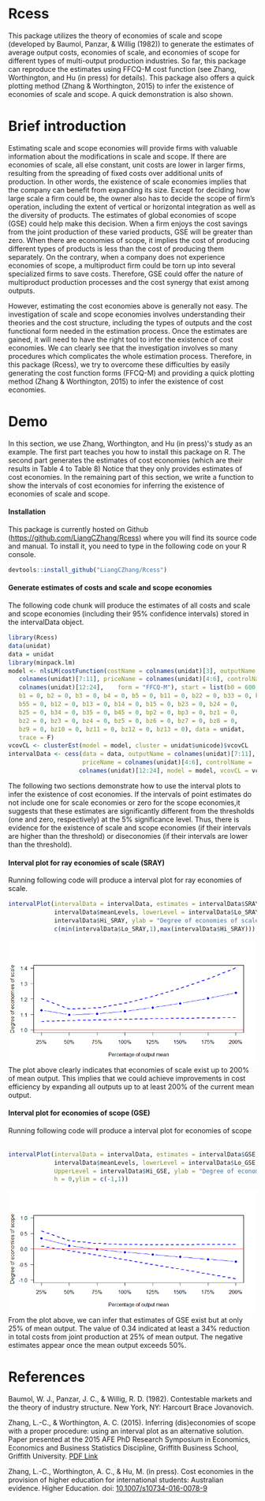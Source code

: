 <!-- README.md is generated from README.Rmd. Please edit that file -->
Rcess
=====

This package utilizes the theory of economies of scale and scope (developed by Baumol, Panzar, & Willig (1982)) to generate the estimates of average output costs, economies of scale, and economies of scope for different types of multi-output production industries. So far, this package can reproduce the estimates using FFCQ-M cost function (see Zhang, Worthington, and Hu (in press) for details). This package also offers a quick plotting method (Zhang & Worthington, 2015) to infer the existence of economies of scale and scope. A quick demonstration is also shown.

Brief introduction
==================

Estimating scale and scope economies will provide firms with valuable information about the modifications in scale and scope. If there are economies of scale, all else constant, unit costs are lower in larger firms, resulting from the spreading of fixed costs over additional units of production. In other words, the existence of scale economies implies that the company can benefit from expanding its size. Except for deciding how large scale a firm could be, the owner also has to decide the scope of firm’s operation, including the extent of vertical or horizontal integration as well as the diversity of products. The estimates of global economies of scope (GSE) could help make this decision. When a firm enjoys the cost savings from the joint production of these varied products, GSE will be greater than zero. When there are economies of scope, it implies the cost of producing different types of products is less than the cost of producing them separately. On the contrary, when a company does not experience economies of scope, a multiproduct firm could be torn up into several specialized firms to save costs. Therefore, GSE could offer the nature of multiproduct production processes and the cost synergy that exist among outputs.

However, estimating the cost economies above is generally not easy. The investigation of scale and scope economies involves understanding their theories and the cost structure, including the types of outputs and the cost functional form needed in the estimation process. Once the estimates are gained, it will need to have the right tool to infer the existence of cost economies. We can clearly see that the investigation involves so many procedures which complicates the whole estimation process. Therefore, in this package (Rcess), we try to overcome these difficulties by easily generating the cost function forms (FFCQ-M) and providing a quick plotting method (Zhang & Worthington, 2015) to infer the existence of cost economies.

Demo
====

In this section, we use Zhang, Worthington, and Hu (in press)'s study as an example. The first part teaches you how to install this package on R. The second part generates the estimates of cost economies (which are their results in Table 4 to Table 8) Notice that they only provides estimates of cost economies. In the remaining part of this section, we write a function to show the intervals of cost economies for inferring the existence of economies of scale and scope.

#### Installation

This package is currently hosted on Github (<https://github.com/LiangCZhang/Rcess>) where you will find its source code and manual. To install it, you need to type in the following code on your R console.

``` r
devtools::install_github("LiangCZhang/Rcess")
```

#### Generate estimates of costs and scale and scope economies

The following code chunk will produce the estimates of all costs and scale and scope economies (including their 95% confidence intervals) stored in the intervalData object.

``` r
library(Rcess)
data(unidat)
data = unidat
library(minpack.lm)
model <- nlsLM(costFunction(costName = colnames(unidat)[3], outputName = 
   colnames(unidat)[7:11], priceName = colnames(unidat)[4:6], controlName = 
   colnames(unidat)[12:24],    form = "FFCQ-M"), start = list(b0 = 600, 
   b1 = 0, b2 = 0, b3 = 0, b4 = 0, b5 = 0, b11 = 0, b22 = 0, b33 = 0, b44 = 0,
   b55 = 0, b12 = 0, b13 = 0, b14 = 0, b15 = 0, b23 = 0, b24 = 0,
   b25 = 0, b34 = 0, b35 = 0, b45 = 0, bp2 = 0, bp3 = 0, bz1 = 0,
   bz2 = 0, bz3 = 0, bz4 = 0, bz5 = 0, bz6 = 0, bz7 = 0, bz8 = 0,
   bz9 = 0, bz10 = 0, bz11 = 0, bz12 = 0, bz13 = 0), data = unidat,
   trace = F)
vcovCL <- clusterEst(model = model, cluster = unidat$unicode)$vcovCL
intervalData <- cess(data = data, outputName = colnames(unidat)[7:11], 
                     priceName = colnames(unidat)[4:6], controlName = 
                    colnames(unidat)[12:24], model = model, vcovCL = vcovCL)
```

The following two sections demonstrate how to use the interval plots to infer the existence of cost economies. If the intervals of point estimates do not include one for scale economies or zero for the scope economies,it suggests that these estimates are significantly different from the thresholds (one and zero, respectively) at the 5% significance level. Thus, there is evidence for the existence of scale and scope economies (if their intervals are higher than the threshold) or diseconomies (if their intervals are lower than the threshold).

#### Interval plot for ray economies of scale (SRAY)

Running following code will produce a interval plot for ray economies of scale.

``` r
intervalPlot(intervalData = intervalData, estimates = intervalData$SRAY, meanLevels =
             intervalData$meanLevels, lowerLevel = intervalData$Lo_SRAY,UpperLevel = 
             intervalData$Hi_SRAY, ylab = "Degree of economies of scale", h = 1,ylim =  
             c(min(intervalData$Lo_SRAY,1),max(intervalData$Hi_SRAY)))
```

![Interval plot for ray economies of scale (SRAY)](README-fig1-1.png) The plot above clearly indicates that economies of scale exist up to 200% of mean output. This implies that we could achieve improvements in cost efficiency by expanding all outputs up to at least 200% of the current mean output.

#### Interval plot for economies of scope (GSE)

Running following code will produce a interval plot for economies of scope

``` r

intervalPlot(intervalData = intervalData, estimates = intervalData$GSE, meanLevels = 
             intervalData$meanLevels, lowerLevel = intervalData$Lo_GSE,
             UpperLevel = intervalData$Hi_GSE, ylab = "Degree of economies of scope",
             h = 0,ylim = c(-1,1))
```

![Interval plot for economies of scope (GSE)](README-fig2-1.png) From the plot above, we can infer that estimates of GSE exist but at only 25% of mean output. The value of 0.34 indicated at least a 34% reduction in total costs from joint production at 25% of mean output. The negative estimates appear once the mean output exceeds 50%.

References
==========

Baumol, W. J., Panzar, J. C., & Willig, R. D. (1982). Contestable markets and the theory of industry structure. New York, NY: Harcourt Brace Jovanovich.

Zhang, L.-C., & Worthington, A. C. (2015). Inferring (dis)economies of scope with a proper procedure: using an interval plot as an alternative solution. Paper presented at the 2015 AFE PhD Research Symposium in Economics, Economics and Business Statistics Discipline, Griffith Business School, Griffith University. [PDF Link](https://www.researchgate.net/publication/279849568_Inferring_diseconomies_of_scope_with_a_proper_procedure_Using_an_interval_plot_as_an_alternative_solution)

Zhang, L.-C., Worthington, A. C., & Hu, M. (in press). Cost economies in the provision of higher education for international students: Australian evidence. Higher Education. doi: [10.1007/s10734-016-0078-9](http://link.springer.com/article/10.1007/s10734-016-0078-9)
